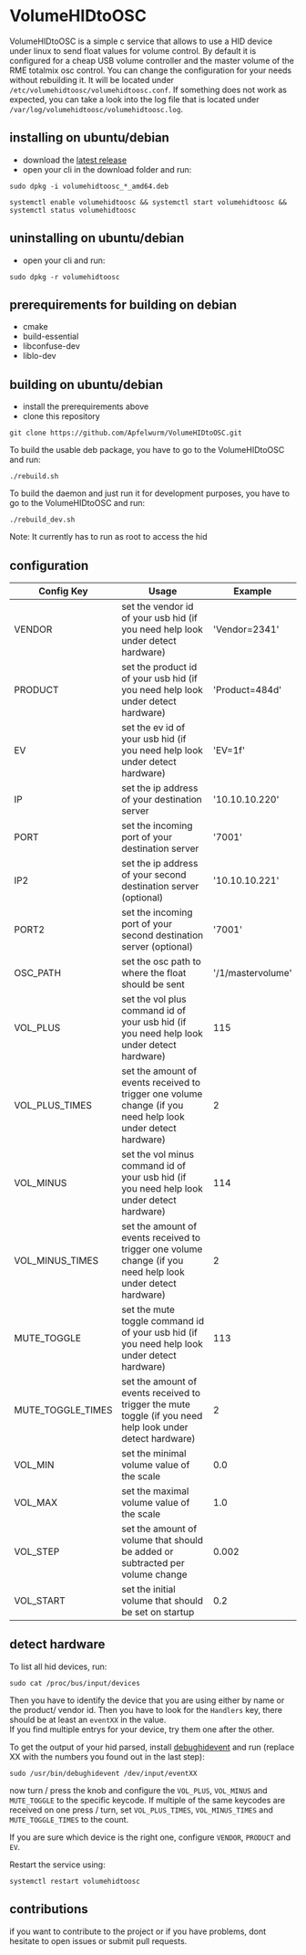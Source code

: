 # VolumeHIDtoOSC

VolumeHIDtoOSC is a simple c service that allows to use a HID device under linux to send float values for volume control. By default it is configured for a cheap USB volume controller and the master volume of the RME totalmix osc control. You can change the configuration for your needs without rebuilding it. It will be located under ``/etc/volumehidtoosc/volumehidtoosc.conf``. If something does not work as expected, you can take a look into the log file that is located under ``/var/log/volumehidtoosc/volumehidtoosc.log``.

## installing on ubuntu/debian

* download the [latest release](https://github.com/Apfelwurm/VolumeHIDtoOSC/releases)
* open your cli in the download folder and run:
```
sudo dpkg -i volumehidtoosc_*_amd64.deb
```
```
systemctl enable volumehidtoosc && systemctl start volumehidtoosc && systemctl status volumehidtoosc
```
## uninstalling on ubuntu/debian

* open your cli and run:
```
sudo dpkg -r volumehidtoosc
```
## prerequirements for building on debian

* cmake
* build-essential
* libconfuse-dev
* liblo-dev

## building on ubuntu/debian

* install the prerequirements above
* clone this repository
```
git clone https://github.com/Apfelwurm/VolumeHIDtoOSC.git
```

To build the usable deb package, you have to go to the VolumeHIDtoOSC and run:
```
./rebuild.sh
```

To build the daemon and just run it for development purposes, you have to go to the VolumeHIDtoOSC and run:
```
./rebuild_dev.sh
```
Note: It currently has to run as root to access the hid
## configuration

| Config Key        | Usage                                                                                                         | Example           |
|-------------------|---------------------------------------------------------------------------------------------------------------|-------------------|
| VENDOR            | set the vendor id of your usb hid  (if you need help look under detect hardware)                              | 'Vendor=2341'     |
| PRODUCT           | set the product id of your usb hid  (if you need help look under detect hardware)                             | 'Product=484d'    |
| EV                | set the ev id of your usb hid  (if you need help look under detect hardware)                                  | 'EV=1f'           |
| IP                | set the ip address of your destination server                                                                 | '10.10.10.220'    |
| PORT              | set the incoming port of your destination server                                                              | '7001'            |
| IP2               | set the ip address of your second destination server (optional)                                               | '10.10.10.221'    |
| PORT2             | set the incoming port of your second destination server (optional)                                            | '7001'            |
| OSC_PATH          | set the osc path to where the float should be sent                                                            | '/1/mastervolume' |
| VOL_PLUS          | set the vol plus command id of your usb hid  (if you need help look under detect hardware)                    | 115               |
| VOL_PLUS_TIMES    | set the amount of events received to trigger one volume change  (if you need help look under detect hardware) | 2                 |
| VOL_MINUS         | set the vol minus command id of your usb hid  (if you need help look under detect hardware)                   | 114               |
| VOL_MINUS_TIMES   | set the amount of events received to trigger one volume change  (if you need help look under detect hardware) | 2                 |
| MUTE_TOGGLE       | set the mute toggle command id of your usb hid  (if you need help look under detect hardware)                 | 113               |
| MUTE_TOGGLE_TIMES | set the amount of events received to trigger the mute toggle  (if you need help look under detect hardware)   | 2                 |
| VOL_MIN           | set the minimal volume value of the scale                                                                     | 0.0               |
| VOL_MAX           | set the maximal volume value of the scale                                                                     | 1.0               |
| VOL_STEP          | set the amount of volume that should be added or subtracted per volume change                                 | 0.002             |
| VOL_START         | set the initial volume that should be set on startup                                                          | 0.2               |

## detect hardware

To list all hid devices, run:
```
sudo cat /proc/bus/input/devices
```

Then you have to identify the device that you are using either by name or the product/ vendor id. Then you have to look for the ``Handlers`` key, there should be at least an ``eventXX`` in the value.  
If you find multiple entrys for your device, try them one after the other.

To get the output of your hid parsed, install [debughidevent](https://github.com/Apfelwurm/debughidevent) and run (replace XX with the numbers you found out in the last step):
```
sudo /usr/bin/debughidevent /dev/input/eventXX
```

now turn / press the knob and configure the ``VOL_PLUS``, ``VOL_MINUS`` and ``MUTE_TOGGLE`` to the specific keycode. If multiple of the same keycodes are received on one press / turn, set ``VOL_PLUS_TIMES``, ``VOL_MINUS_TIMES`` and ``MUTE_TOGGLE_TIMES`` to the count.

If you are sure which device is the right one, configure ``VENDOR``, ``PRODUCT`` and ``EV``.

Restart the service using:

```
systemctl restart volumehidtoosc
```

## contributions

if you want to contribute to the project or if you have problems, dont hesitate to open issues or submit pull requests.


